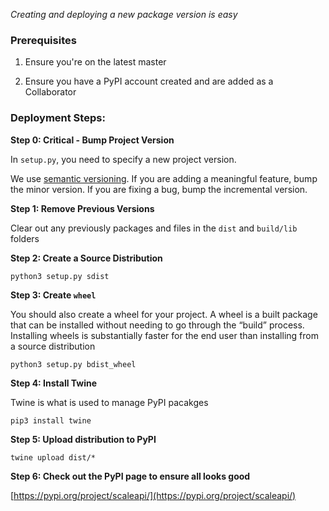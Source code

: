 _Creating and deploying a new package version is easy_

### Prerequisites

1. Ensure you're on the latest master

2. Ensure you have a PyPI account created and are added as a Collaborator

### Deployment Steps:

**Step 0: Critical - Bump Project Version**

In `setup.py`, you need to specify a new project version.

We use [semantic versioning](https://packaging.python.org/guides/distributing-packages-using-setuptools/#semantic-versioning-preferred). If you are adding a meaningful feature, bump the minor version. If you are fixing a bug, bump the incremental version.

**Step 1: Remove Previous Versions**

Clear out any previously packages and files in the `dist` and `build/lib` folders

**Step 2: Create a Source Distribution**

```
python3 setup.py sdist
```

**Step 3: Create `wheel`**

You should also create a wheel for your project. A wheel is a built package that can be installed without needing to go through the “build” process. Installing wheels is substantially faster for the end user than installing from a source distribution

```
python3 setup.py bdist_wheel
```

**Step 4: Install Twine**

Twine is what is used to manage PyPI pacakges

```
pip3 install twine
```

**Step 5: Upload distribution to PyPI**

```
twine upload dist/*
```

**Step 6: Check out the PyPI page to ensure all looks good**

[https://pypi.org/project/scaleapi/](https://pypi.org/project/scaleapi/)
